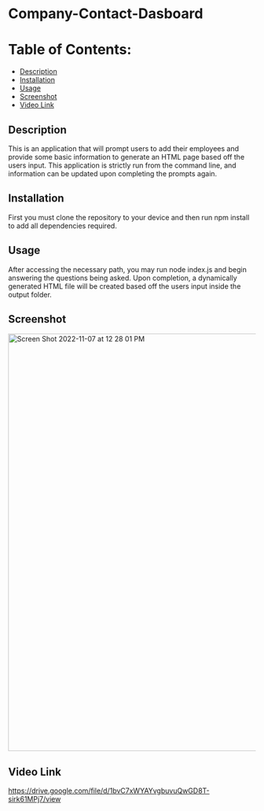 # Company-Contact-Dasboard

# Table of Contents:
* [Description](#description)
* [Installation](#installation)
* [Usage](#usage)
* [Screenshot](#screenshot)
* [Video Link](#video-link)

## Description
This is an application that will prompt users to add their employees and provide some basic information to generate an HTML page based off the users input. This application is strictly run from the command line, and information can be updated upon completing the prompts again. 

## Installation
First you must clone the repository to your device and then run npm install to add all dependencies required.

## Usage
After accessing the necessary path, you may run node index.js and begin answering the questions being asked. Upon completion, a dynamically generated HTML file will be created based off the users input inside the output folder.

## Screenshot 
<img width="849" alt="Screen Shot 2022-11-07 at 12 28 01 PM" src="https://user-images.githubusercontent.com/107218398/200384347-b9d952d1-5ebd-4f2d-aba3-82094202f993.png">


## Video Link
https://drive.google.com/file/d/1bvC7xWYAYvgbuvuQwGD8T-sirk61MPj7/view


